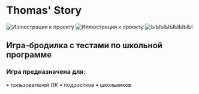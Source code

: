# Thomas' Story
![Иллюстрация к проекту](https://img.shields.io/github/issues-closed-raw/icnhndl/Thomas-Story)
![Иллюстрация к проекту](https://img.shields.io/github/issues-closed/icnhndl/Thomas-Story)
![ЫЫЫЫЫЫЫЫЫ](https://img.shields.io/github/issues-pr/icnhndl/Thomas-Story)
## Игра-бродилка с тестами по школьной программе ##
### Игра предназначена для: ###
• пользователей ПК
• подростков
• школьников
